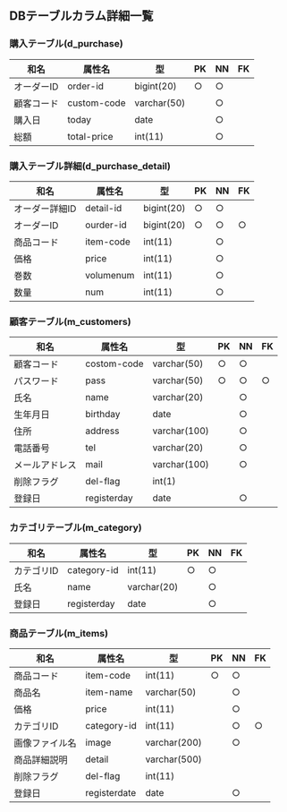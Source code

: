 ## DBテーブルカラム詳細一覧
### 購入テーブル(d_purchase)
|和名|属性名|型|PK|NN|FK|
|----|-----|--|--|--|--|
|オーダーID|order-id|bigint(20)|○|○||
|顧客コード|custom-code|varchar(50)||○||
|購入日|today|date||○||
|総額|total-price|int(11)||○||

### 購入テーブル詳細(d_purchase_detail)
|和名|属性名|型|PK|NN|FK|
|----|-----|--|--|--|--|
|オーダー詳細ID|detail-id|bigint(20)|○|○||
|オーダーID|ourder-id|bigint(20)|○|○|○|
|商品コード|item-code|int(11)||○||
|価格|price|int(11)||○||
|巻数|volumenum|int(11)||○||
|数量|num|int(11)||○||


### 顧客テーブル(m_customers)
|和名|属性名|型|PK|NN|FK|
|----|-----|--|--|--|--|
|顧客コード|costom-code|varchar(50)|○|○||
|パスワード|pass|varchar(50)|○|○|○|
|氏名|name|varchar(20)||○||
|生年月日|birthday|date||○||
|住所|address|varchar(100)||○||
|電話番号|tel|varchar(20)||○||
|メールアドレス|mail|varchar(100)||○||
|削除フラグ|del-flag|int(1)||||
|登録日|registerday|date||○||


### カテゴリテーブル(m_category)
|和名|属性名|型|PK|NN|FK|
|----|-----|--|--|--|--|
|カテゴリID|category-id|int(11)|○|○||
|氏名|name|varchar(20)||○||
|登録日|registerday|date||○||


### 商品テーブル(m_items)
|和名|属性名|型|PK|NN|FK|
|----|-----|--|--|--|--|
|商品コード|item-code|int(11)|○|○||
|商品名|item-name|varchar(50)||○||
|価格|price|int(11)||○||
|カテゴリID|category-id|int(11)||○|○|
|画像ファイル名|image|varchar(200)||○||
|商品詳細説明|detail|varchar(500)||||
|削除フラグ|del-flag|int(11)||||
|登録日|registerdate|date||○||

